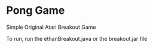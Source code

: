 # Pong Game
 Simple Original Atari Breakout Game

To run, run the ethanBreakout.java or the breakout.jar file
